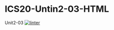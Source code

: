 # ICS20-Untin2-03-HTML
Unit2-03
[![linter](https://github.com/<OWNER>/<REPOSITORY>/workflows/linter/badge.svg)](https://github.com/marketplace/actions/super-linter)     
